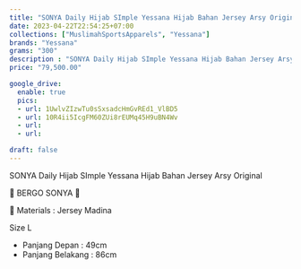 ```yaml
---
title: "SONYA Daily Hijab SImple Yessana Hijab Bahan Jersey Arsy Original"
date: 2023-04-22T22:54:25+07:00
collections: ["MuslimahSportsApparels", "Yessana"]
brands: "Yessana"
grams: "300"
description : "SONYA Daily Hijab SImple Yessana Hijab Bahan Jersey Arsy Original"
price: "79,500.00"

google_drive:
  enable: true
  pics:
  - url: 1UwlvZIzwTu0sSxsadcHmGvREd1_VlBD5
  - url: 10R4ii5IcgFM60ZUi8rEUMq45H9uBN4Wv
  - url: 
  - url: 

draft: false
---
```


SONYA Daily Hijab SImple Yessana Hijab Bahan Jersey Arsy Original


🌸 BERGO SONYA 🌸

💎 Materials : Jersey Madina

Size L
- Panjang Depan : 49cm
- Panjang Belakang : 86cm

